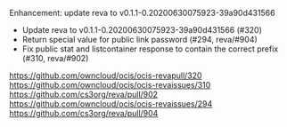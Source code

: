 Enhancement: update reva to v0.1.1-0.20200630075923-39a90d431566

-   Update reva to v0.1.1-0.20200630075923-39a90d431566 (#320)
-   Return special value for public link password (#294, reva/#904)
-   Fix public stat and listcontainer response to contain the correct prefix (#310, reva/#902)

<https://github.com/owncloud/ocis/ocis-revapull/320>
<https://github.com/owncloud/ocis/ocis-revaissues/310>
<https://github.com/cs3org/reva/pull/902>
<https://github.com/owncloud/ocis/ocis-revaissues/294>
<https://github.com/cs3org/reva/pull/904>
